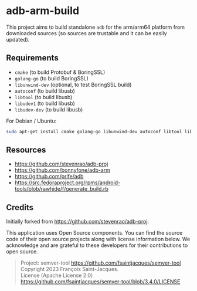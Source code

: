 # adb-arm-build

This project aims to build standalone `adb` for the arm/arm64 platform from downloaded sources (so sources are trustable and it can be easily updated).

## Requirements

- `cmake` (to build Protobuf & BoringSSL)
- `golang-go` (to build BoringSSL)
- `libunwind-dev` (optional, to test BoringSSL build)
- `autoconf` (to build libusb)
- `libtool` (to build libusb)
- `libudev1` (to build libusb)
- `libudev-dev` (to build libusb)

For Debian / Ubuntu:
```bash
sudo apt-get install cmake golang-go libunwind-dev autoconf libtool libudev1 libudev-dev
```

## Resources
- https://github.com/stevenrao/adb-proj
- https://github.com/bonnyfone/adb-arm
- https://github.com/prife/adb
- https://src.fedoraproject.org/rpms/android-tools/blob/rawhide/f/generate_build.rb

## Credits

Initially forked from https://github.com/stevenrao/adb-proj.

This application uses Open Source components. You can find the source code of their open source projects along with license information below. We acknowledge and are grateful to these developers for their contributions to open source.

> Project: semver-tool https://github.com/fsaintjacques/semver-tool  
> Copyright 2023 François Saint-Jacques.  
> License (Apache License 2.0) https://github.com/fsaintjacques/semver-tool/blob/3.4.0/LICENSE  
